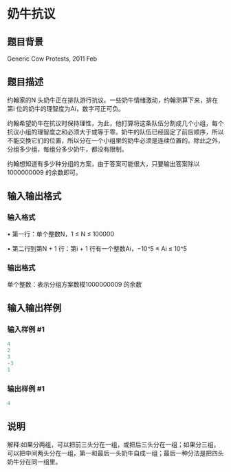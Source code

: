 # 奶牛抗议

## 题目背景

Generic Cow Protests, 2011 Feb

## 题目描述

约翰家的N 头奶牛正在排队游行抗议。一些奶牛情绪激动，约翰测算下来，排在第i 位的奶牛的理智度为Ai，数字可正可负。

约翰希望奶牛在抗议时保持理性，为此，他打算将这条队伍分割成几个小组，每个抗议小组的理智度之和必须大于或等于零。奶牛的队伍已经固定了前后顺序，所以不能交换它们的位置，所以分在一个小组里的奶牛必须是连续位置的。除此之外，分组多少组，每组分多少奶牛，都没有限制。

约翰想知道有多少种分组的方案，由于答案可能很大，只要输出答案除以1000000009 的余数即可。

## 输入输出格式

### 输入格式

• 第一行：单个整数N，1 ≤ N ≤ 100000

• 第二行到第N + 1 行：第i + 1 行有一个整数Ai，−10^5 ≤ Ai ≤ 10^5

### 输出格式

单个整数：表示分组方案数模1000000009 的余数

## 输入输出样例

### 输入样例 #1

```cpp
4
2
3
-3
1
```


### 输出样例 #1

```cpp
4
```


## 说明

解释:如果分两组，可以把前三头分在一组，或把后三头分在一组；如果分三组，可以把中间两头分在一组，第一和最后一头奶牛自成一组；最后一种分法是把四头奶牛分在同一组里。

